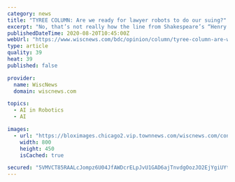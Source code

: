 ```yaml
---
category: news
title: "TYREE COLUMN: Are we ready for lawyer robots to do our suing?"
excerpt: "No, that’s not really how the line from Shakespeare’s “Henry VI, Part 2” goes; but it came to mind when I read a Wall Street Journal special section on artificial intelligence and encountered the article “Would You Trust A Lawyer Bot?"
publishedDateTime: 2020-08-20T10:45:00Z
webUrl: "https://www.wiscnews.com/bdc/opinion/column/tyree-column-are-we-ready-for-lawyer-robots-to-do-our-suing/article_463e7062-0afa-5766-8b62-91493562e30c.html"
type: article
quality: 39
heat: 39
published: false

provider:
  name: WiscNews
  domain: wiscnews.com

topics:
  - AI in Robotics
  - AI

images:
  - url: "https://bloximages.chicago2.vip.townnews.com/wiscnews.com/content/tncms/assets/v3/editorial/8/d9/8d991566-1eb5-5588-a57c-894fb534f7d0/5f3d9839b4139.image.jpg?crop=800%2C450%2C0%2C295&resize=800%2C450&order=crop%2Cresize"
    width: 800
    height: 450
    isCached: true

secured: "5VMVCT85RAALcJompz6U04JfAWDcrELpJvU1GAD6ajTnvdgOozJO2EjYgiUYt7yIwI5TZa+uwFUy68WG+tSL4iB5WaYMGZCW2D2qtDD7JeO3ZfNnaA1/ttU7Vd+Z4e8vnmFsHUqnxQvff0M2+u4jkQLMKAPUkLoxbRtNWELMAphTn86RxFoH7w8mheTXqWVqx6ItoYWR459UcIkTt5hJPIl+SPPPS8QH2pb8rbMGoUknpcStWsXva1Zsa2OBrgW+7LBsBjEMWQQz0bCwcJcyjKBP58R/RlQdF6vNfXRy659xbungOK7EOlyBffe1qAKY+XhXNTUS7yQjld/VEGc43Q==;n8puQ72M1UcRJxcvlHih9w=="
---
```


